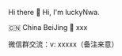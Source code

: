 Hi there 👋
Hi, I'm luckyNwa.

🇨🇳  China BeiJing     🌱  xxx

微信群交流：v: xxxxx（备注来意）
<!--
**luckyNwa/luckyNwa** is a ✨ _special_ ✨ repository because its `README.md` (this file) appears on your GitHub profile.

Here are some ideas to get you started:

- 🔭 I’m currently working on ...
- 🌱 I’m currently learning ...
- 👯 I’m looking to collaborate on ...
- 🤔 I’m looking for help with ...
- 💬 Ask me about ...
- 📫 How to reach me: ...
- 😄 Pronouns: ...
- ⚡ Fun fact: ...
-->
